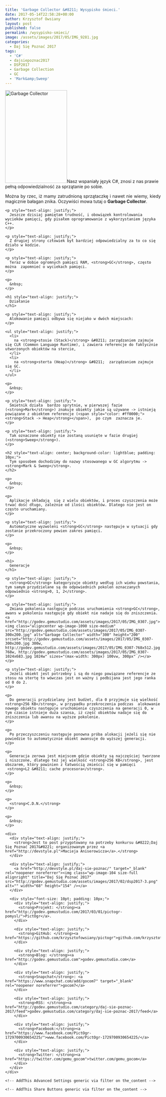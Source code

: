 ```yaml
---
title: 'Garbage Collector &#8211; Wysypisko śmieci.'
date: 2017-05-14T22:58:28+00:00
author: Krzysztof Owsiany
layout: post
published: false
permalink: /wysypisko-smieci/
image: /assets/images/2017/05/IMG_9281.jpg
categories:
  - Daj Się Poznać 2017
tags:
  - 'C#'
  - dajsiepoznac2017
  - DSP2017
  - Garbage Collection
  - GC
  - 'Mark&amp;Sweep'
---
```

<div id="dslc-theme-content">
  <div id="dslc-theme-content-inner">
    <p>
      <a href="http://godev.gemustudio.com/assets/images/2017/05/IMG_0108.jpg"><img class="alignright wp-image-1089 size-medium" src="http://godev.gemustudio.com/assets/images/2017/05/IMG_0108-200x300.jpg" alt="Garbage Collector" width="200" height="300" srcset="http://godev.gemustudio.com/assets/images/2017/05/IMG_0108-200x300.jpg 200w, http://godev.gemustudio.com/assets/images/2017/05/IMG_0108-683x1024.jpg 683w, http://godev.gemustudio.com/assets/images/2017/05/IMG_0108.jpg 720w" sizes="(max-width: 200px) 100vw, 200px" /></a>Nasz wspaniały język C#, znosi z nas prawie pełną odpowiedzialność za sprzątanie po sobie.
    </p>
     <!--break-->
    <p style="text-align: justify;">
      Można by rzec, iż mamy zatrudnioną sprzątaczkę i nawet nie wiemy, kiedy magicznie bałagan znika. Oczywiści mowa tutaj o <strong>Garbage Collector</strong>.
    </p>
    
    <p style="text-align: justify;">
      Jeszcze dzisiaj pamiętam trudność, i obowiązek kontrolowania wycieków pamięci, gdy pisałem oprogramowanie z wykorzystaniem języka C++.
    </p>
    
    <p style="text-align: justify;">
      Z drugiej strony człowiek był bardziej odpowiedzialny za to co się działo w kodzie.
    </p>
    
    <p style="text-align: justify;">
      Teraz w dobie ogromnych pamięci RAM, <strong>GC</strong>, często można  zapomnieć o wyciekach pamięci.
    </p>
    
    <p>
      &nbsp;
    </p>
    
    <h1 style="text-align: justify;">
      Działanie
    </h1>
    
    <p style="text-align: justify;">
      Alokowanie pamięci odbywa się niejako w dwóch miejscach:
    </p>
    
    <ul style="text-align: justify;">
      <li>
        na <strong>stosie (Stack)</strong> &#8211; zarządzaniem zajmuje się CLR (Common Language Runtime), i zawiera referencje do faktycznie utworzonych obiektów na stercie,
      </li>
      <li>
        na <strong>sterta (Heap)</strong> &#8211;  zarządzaniem zajmuje się GC.
      </li>
    </ul>
    
    <p>
      &nbsp;
    </p>
    
    <p style="text-align: justify;">
      Śmietnik działa  bardzo sprytnie, w pierwszej fazie (<strong>Mark</strong>) znakuje obiekty jakie są używane -> istnieją powiązane z obiektem referencje (<span style="color: #ff0000;"><strong>Stack -> Heap</strong></span>),  po czym  zaznacza je.
    </p>
    
    <p style="text-align: justify;">
      Tak oznaczone obiekty nie zostaną usunięte w fazie drugiej (<strong>Sweep</strong>).
    </p>
    
    <h2 style="text-align: center; background-color: lightblue; padding: 10px;">
      Tym sposobem dochodzimy do nazwy stosowanego w GC algorytmu -> <strong>Mark & Sweep</strong>.
    </h2>
    
    <p>
      &nbsp;
    </p>
    
    <p>
      Aplikacje składają  się z wielu obiektów, i proces czyszczenia może trwać dość długo, zależnie od ilości obiektów. Dlatego nie jest on często uruchamiany.
    </p>
    
    <p style="text-align: justify;">
      Automatyczne wyzwoleni <strong>GC</strong> następuje w sytuacji gdy zostanie przekroczony pewien zakres pamięci.
    </p>
    
    <p>
      &nbsp;
    </p>
    
    <h1>
      Generacje
    </h1>
    
    <p style="text-align: justify;">
      <strong>GC</strong> kategoryzuje obiekty według ich wieku powstania, tym samym przydzielane są do odpowiednich pokoleń oznaczanych odpowiednio <strong>0, 1, 2</strong>.
    </p>
    
    <p style="text-align: justify;">
      Zmiana pokolenia następuje podczas uruchomienia <strong>GC</strong>, awans w pokoleniu następuje gdy obiekt nie nadaje się do zniszczenia.<a href="http://godev.gemustudio.com/assets/images/2017/05/IMG_0307.jpg"><img class="aligncenter wp-image-1090 size-medium" src="http://godev.gemustudio.com/assets/images/2017/05/IMG_0307-300x200.jpg" alt="Garbage Collector" width="300" height="200" srcset="http://godev.gemustudio.com/assets/images/2017/05/IMG_0307-300x200.jpg 300w, http://godev.gemustudio.com/assets/images/2017/05/IMG_0307-768x512.jpg 768w, http://godev.gemustudio.com/assets/images/2017/05/IMG_0307-1024x683.jpg 1024w" sizes="(max-width: 300px) 100vw, 300px" /></a>
    </p>
    
    <p style="text-align: justify;">
      Jeżeli obiekt jest potrzebny i są do niego powiązane referencje ze stosu na stertę to wówczas jest on ważny i podbijana jest jego ranka od 0 do 2.
    </p>
    
    <p>
      Do generacji przydzielany jest budżet, dla 0 przyjmuje się wielkość <strong>256 KB</strong>, w przypadku przekroczenia podczas  alokowanie nowego obiektu następuje uruchomienie czyszczenia na generacji 0, w tym czasie istnieje duża szansa, iż część obiektów nadaje się do zniszczenia lub awansu na wyższe pokolenie.
    </p>
    
    <p>
      Po przeczyszczeniu następuje ponowna próba alokacji jeżeli się nie powiedzie to automatycznie obiekt awansuje do wyższej generacji.
    </p>
    
    <p>
      Generacja zerowa jest miejscem gdzie obiekty są najczęściej tworzone i niszczone, dlatego też jej wielkość <strong>256 KB</strong>, jest obszarem, który powinien z łatwością zmieścić się w pamięci  <strong>L2 &#8211; cache procesora</strong>.
    </p>
    
    <p>
      &nbsp;
    </p>
    
    <p>
      <strong>C.D.N.</strong>
    </p>
    
    <p>
      &nbsp;
    </p>
    
    <div>
      <div style="text-align: justify;">
        <strong>Jest to post przygotowany na potrzeby konkursu &#8222;Daj Się Poznać 2017&#8221; organizowanym przez <a href="http://devstyle.pl">Macieja Aniserowicza</a>.</strong>
      </div>
      
      <div style="text-align: justify;">
        <a href="http://devstyle.pl/daj-sie-poznac/" target="_blank" rel="noopener noreferrer"><img class="wp-image-104 size-full alignright" title="Daj Się Poznać 2017" src="http://godev.gemustudio.com/assets/images/2017/02/dsp2017-3.png" alt="" width="68" height="154" /></a>
      </div>
      
      <div style="font-size: 10pt; padding: 10px;">
        <div style="text-align: justify;">
          <strong>Projekt: </strong><a href="http://godev.gemustudio.com/2017/03/01/pictogr-pomysl/">PictOgr</a>.
        </div>
        
        <div style="text-align: justify;">
          <strong>GitHub: </strong><a href="https://github.com/krzysztofowsiany/pictogr">github.com/krzysztofowsiany/pictogr</a>
        </div>
        
        <div style="text-align: justify;">
          <strong>Blog: </strong><a href="http://godev.gemustudio.com">godev.gemustudio.com</a>
        </div>
        
        <div style="text-align: justify;">
          <strong>Snapchat</strong>: <a href="https://www.snapchat.com/add/gocom7" target="_blank" rel="noopener noreferrer">gocom7</a>
        </div>
        
        <div style="text-align: justify;">
          <strong>RSS: </strong><a href="http://godev.gemustudio.com/category/daj-sie-poznac-2017/feed">godev.gemustudio.com/category/daj-sie-poznac-2017/feed</a>
        </div>
        
        <div style="text-align: justify;">
          <strong>Facebook:</strong><a href="https://www.facebook.com/PictOgr-1729700930654225/">www.facebook.com/PictOgr-1729700930654225/</a>
        </div>
        
        <div style="text-align: justify;">
          <strong>Twitter: </strong><a href="https://twitter.com/gemu_gocom">twitter.com/gemu_gocom</a>
        </div>
      </div>
    </div>
    
    <!-- AddThis Advanced Settings generic via filter on the_content -->
    
    <!-- AddThis Share Buttons generic via filter on the_content -->
  </div>
</div>